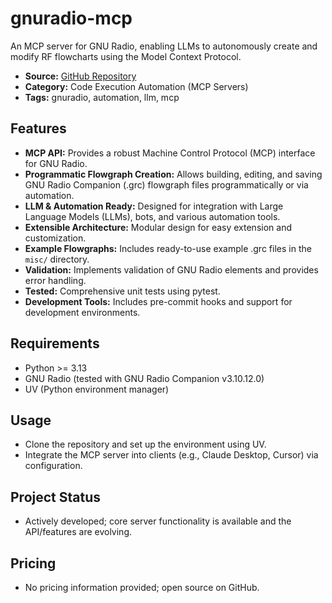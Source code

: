 # gnuradio-mcp

An MCP server for GNU Radio, enabling LLMs to autonomously create and modify RF flowcharts using the Model Context Protocol.

- **Source:** [GitHub Repository](https://github.com/yoelbassin/gnuradioMCP)
- **Category:** Code Execution Automation (MCP Servers)
- **Tags:** gnuradio, automation, llm, mcp

## Features

- **MCP API:** Provides a robust Machine Control Protocol (MCP) interface for GNU Radio.
- **Programmatic Flowgraph Creation:** Allows building, editing, and saving GNU Radio Companion (.grc) flowgraph files programmatically or via automation.
- **LLM & Automation Ready:** Designed for integration with Large Language Models (LLMs), bots, and various automation tools.
- **Extensible Architecture:** Modular design for easy extension and customization.
- **Example Flowgraphs:** Includes ready-to-use example .grc files in the `misc/` directory.
- **Validation:** Implements validation of GNU Radio elements and provides error handling.
- **Tested:** Comprehensive unit tests using pytest.
- **Development Tools:** Includes pre-commit hooks and support for development environments.

## Requirements

- Python >= 3.13
- GNU Radio (tested with GNU Radio Companion v3.10.12.0)
- UV (Python environment manager)

## Usage

- Clone the repository and set up the environment using UV.
- Integrate the MCP server into clients (e.g., Claude Desktop, Cursor) via configuration.

## Project Status

- Actively developed; core server functionality is available and the API/features are evolving.

## Pricing

- No pricing information provided; open source on GitHub.
